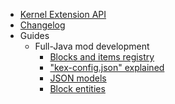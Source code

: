 - [Kernel Extension API](api ':ignore :target=_self')
- [Changelog](/en/pages/changelog.md)
- Guides
    - Full-Java mod development
        - [Blocks and items registry](/en/pages/guides/fulljava/blocks_and_items.md)
        - ["kex-config.json" explained](/en/pages/guides/fulljava/kex_config.md)
        - [JSON models](/en/pages/guides/fulljava/models.md)
        - [Block entities](/en/pages/guides/fulljava/block_entities.md)